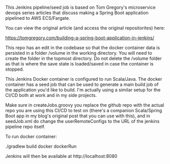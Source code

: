 This Jenkins pipeline/seed job is based on Tom Gregory's microservice devops series articles that 
discuss making a Spring Boot application pipelined to AWS ECS/Fargate. 

You can view the original article (and access the original repositorites) here:

https://tomgregory.com/building-a-spring-boot-application-in-jenkins/ 

This repo has an edit in the codebase so that
the docker container data is persisted in a folder /volume in the working directory. You will need 
to create the folder in the topmost directory. Do not delete the /volume folder as that is 
where the save state is loaded/saved in case the container is stopped. 

This Jenkins Docker container is configured to run Scala/Java. The docker container has a seed job that can be used to generate a main build job of the application 
you'd like to build. I'm actually using a similar setup for the CI/CD both at work and in my side projects. 

Make sure in createJobs.groovy you replace the github repo with the actual repo you are using this
CI/CD to test on (there's a companion Scala/Spring Boot app in my blog's original post that you 
can use with this), and in seedJob.xml do change the userRemoteConfigs to the URL of the jenkins
pipeline repo itself. 

To run docker container: 

./gradlew build docker dockerRun

Jenkins will then be available at http://localhost:8080